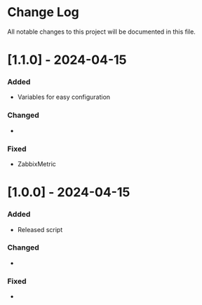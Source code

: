 # Change Log
All notable changes to this project will be documented in this file.

# [1.1.0] - 2024-04-15
### Added
* Variables for easy configuration
### Changed
* 
### Fixed
* ZabbixMetric

# [1.0.0] - 2024-04-15
### Added
* Released script
### Changed
* 
### Fixed
* 
